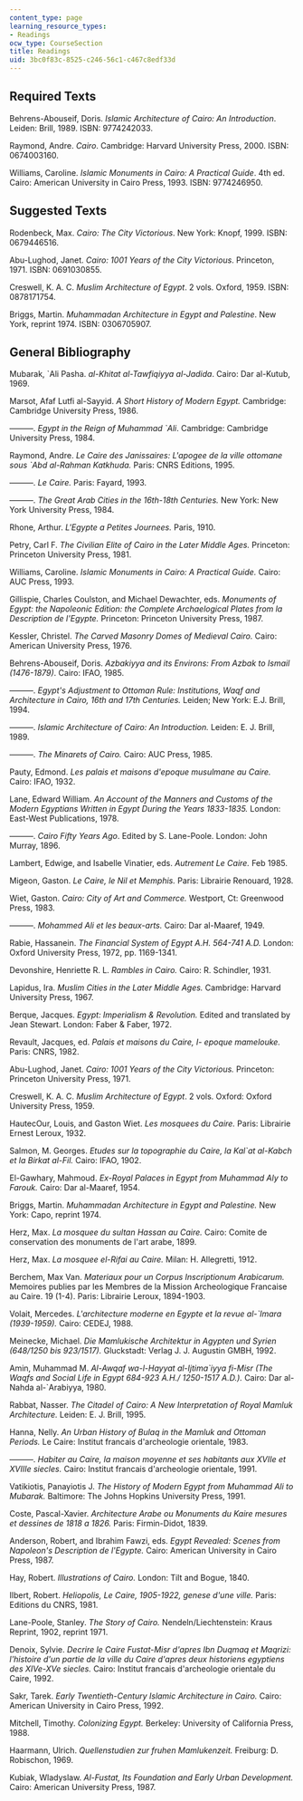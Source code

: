 ```yaml
---
content_type: page
learning_resource_types:
- Readings
ocw_type: CourseSection
title: Readings
uid: 3bc0f83c-8525-c246-56c1-c467c8edf33d
---
```


Required Texts
--------------

Behrens-Abouseif, Doris. _Islamic Architecture of Cairo: An Introduction_. Leiden: Brill, 1989. ISBN: 9774242033.

Raymond, Andre. _Cairo_. Cambridge: Harvard University Press, 2000. ISBN: 0674003160.

Williams, Caroline. _Islamic Monuments in Cairo: A Practical Guide_. 4th ed. Cairo: American University in Cairo Press, 1993. ISBN: 9774246950.

Suggested Texts
---------------

Rodenbeck, Max. _Cairo: The City Victorious_. New York: Knopf, 1999. ISBN: 0679446516.

Abu-Lughod, Janet. _Cairo: 1001 Years of the City Victorious_. Princeton, 1971. ISBN: 0691030855.

Creswell, K. A. C. _Muslim Architecture of Egypt_. 2 vols. Oxford, 1959. ISBN: 0878171754.

Briggs, Martin. _Muhammadan Architecture in Egypt and Palestine_. New York, reprint 1974. ISBN: 0306705907.

General Bibliography
--------------------

Mubarak, &grave;Ali Pasha. _al-Khitat al-Tawfiqiyya al-Jadida_. Cairo: Dar al-Kutub, 1969.

Marsot, Afaf Lutfi al-Sayyid. _A Short History of Modern Egypt._ Cambridge: Cambridge University Press, 1986.

———. _Egypt in the Reign of Muhammad &grave;Ali_. Cambridge: Cambridge University Press, 1984.

Raymond, Andre. _Le Caire des Janissaires: L'apogee de la ville ottomane sous &grave;Abd al-Rahman Katkhuda._ Paris: CNRS Editions, 1995.

———. _Le Caire._ Paris: Fayard, 1993.

———. _The Great Arab Cities in the 16th-18th Centuries._ New York: New York University Press, 1984.

Rhone, Arthur. _L'Egypte a Petites Journees._ Paris, 1910.

Petry, Carl F. _The Civilian Elite of Cairo in the Later Middle Ages._ Princeton: Princeton University Press, 1981.

Williams, Caroline. _Islamic Monuments in Cairo: A Practical Guide._ Cairo: AUC Press, 1993.

Gillispie, Charles Coulston, and Michael Dewachter, eds. _Monuments of Egypt: the Napoleonic Edition: the Complete Archaelogical Plates from la Description de l'Egypte._ Princeton: Princeton University Press, 1987.

Kessler, Christel. _The Carved Masonry Domes of Medieval Cairo._ Cairo: American University Press, 1976.

Behrens-Abouseif, Doris. _Azbakiyya and its Environs: From Azbak to Ismail (1476-1879)_. Cairo: IFAO, 1985.

———. _Egypt's Adjustment to Ottoman Rule: Institutions, Waqf and Architecture in Cairo, 16th and 17th Centuries._ Leiden; New York: E.J. Brill, 1994.

———. _Islamic Architecture of Cairo: An Introduction._ Leiden: E. J. Brill, 1989.

———. _The Minarets of Cairo._ Cairo: AUC Press, 1985.

Pauty, Edmond. _Les palais et maisons d'epoque musulmane au Caire._ Cairo: IFAO, 1932.

Lane, Edward William. _An Account of the Manners and Customs of the Modern Egyptians Written in Egypt During the Years 1833-1835._ London: East-West Publications, 1978.

———. _Cairo Fifty Years Ago_. Edited by S. Lane-Poole. London: John Murray, 1896.

Lambert, Edwige, and Isabelle Vinatier, eds. _Autrement Le Caire._ Feb 1985.

Migeon, Gaston. _Le Caire, le Nil et Memphis._ Paris: Librairie Renouard, 1928.

Wiet, Gaston. _Cairo: City of Art and Commerce._ Westport, Ct: Greenwood Press, 1983.

———. _Mohammed Ali et les beaux-arts._ Cairo: Dar al-Maaref, 1949.

Rabie, Hassanein. _The Financial System of Egypt A.H. 564-741 A.D._ London: Oxford University Press, 1972, pp. 1169-1341.

Devonshire, Henriette R. L. _Rambles in Cairo._ Cairo: R. Schindler, 1931.

Lapidus, Ira. _Muslim Cities in the Later Middle Ages._ Cambridge: Harvard University Press, 1967.

Berque, Jacques. _Egypt: Imperialism & Revolution._ Edited and translated by Jean Stewart. London: Faber & Faber, 1972.

Revault, Jacques, ed. _Palais et maisons du Caire, I- epoque mamelouke._ Paris: CNRS, 1982.

Abu-Lughod, Janet. _Cairo: 1001 Years of the City Victorious._ Princeton: Princeton University Press, 1971.

Creswell, K. A. C. _Muslim Architecture of Egypt_. 2 vols. Oxford: Oxford University Press, 1959.

HautecOur, Louis, and Gaston Wiet. _Les mosquees du Caire._ Paris: Librairie Ernest Leroux, 1932.

Salmon, M. Georges. _Etudes sur la topographie du Caire, la Kal&grave;at al-Kabch et la Birkat al-Fil._ Cairo: IFAO, 1902.

El-Gawhary, Mahmoud. _Ex-Royal Palaces in Egypt from Muhammad Aly to Farouk._ Cairo: Dar al-Maaref, 1954.

Briggs, Martin. _Muhammadan Architecture in Egypt and Palestine._ New York: Capo, reprint 1974.

Herz, Max. _La mosquee du sultan Hassan au Caire._ Cairo: Comite de conservation des monuments de l'art arabe, 1899.

Herz, Max. _La mosquee el-Rifai au Caire._ Milan: H. Allegretti, 1912.

Berchem, Max Van. _Materiaux pour un Corpus Inscriptionum Arabicarum._ Memoires publies par les Membres de la Mission Archeologique Francaise au Caire. 19 (1-4). Paris: Librairie Leroux, 1894-1903.

Volait, Mercedes. _L'architecture moderne en Egypte et la revue al-&grave;Imara (1939-1959)._ Cairo: CEDEJ, 1988.

Meinecke, Michael. _Die Mamlukische Architektur in Agypten und Syrien (648/1250 bis 923/1517)._ Gluckstadt: Verlag J. J. Augustin GMBH, 1992.

Amin, Muhammad M. _Al-Awqaf wa-l-Hayyat al-Ijtima&grave;iyya fi-Misr (The Waqfs and Social Life in Egypt 684-923 A.H./ 1250-1517 A.D.)._ Cairo: Dar al-Nahda al-&grave;Arabiyya, 1980.

Rabbat, Nasser. _The Citadel of Cairo: A New Interpretation of Royal Mamluk Architecture._ Leiden: E. J. Brill, 1995.

Hanna, Nelly. _An Urban History of Bulaq in the Mamluk and Ottoman Periods._ Le Caire: Institut francais d'archeologie orientale, 1983.

———. _Habiter au Caire, la maison moyenne et ses habitants aux XVIIe et XVIIIe siecles._ Cairo: Institut francais d'archeologie orientale, 1991.

Vatikiotis, Panayiotis J. _The History of Modern Egypt from Muhammad Ali to Mubarak._ Baltimore: The Johns Hopkins University Press, 1991.

Coste, Pascal-Xavier. _Architecture Arabe ou Monuments du Kaire mesures et dessines de 1818 a 1826._ Paris: Firmin-Didot, 1839.

Anderson, Robert, and Ibrahim Fawzi, eds. _Egypt Revealed: Scenes from Napoleon's Description de l'Egypte._ Cairo: American University in Cairo Press, 1987.

Hay, Robert. _Illustrations of Cairo._ London: Tilt and Bogue, 1840.

Ilbert, Robert. _Heliopolis, Le Caire, 1905-1922, genese d'une ville._ Paris: Editions du CNRS, 1981.

Lane-Poole, Stanley. _The Story of Cairo._ Nendeln/Liechtenstein: Kraus Reprint, 1902, reprint 1971.

Denoix, Sylvie. _Decrire le Caire Fustat-Misr d'apres Ibn Duqmaq et Maqrizi: l'histoire d'un partie de la ville du Caire d'apres deux historiens egyptiens des XIVe-XVe siecles._ Cairo: Institut francais d'archeologie orientale du Caire, 1992.

Sakr, Tarek. _Early Twentieth-Century Islamic Architecture in Cairo._ Cairo: American University in Cairo Press, 1992.

Mitchell, Timothy. _Colonizing Egypt._ Berkeley: University of California Press, 1988.

Haarmann, Ulrich. _Quellenstudien zur fruhen Mamlukenzeit._ Freiburg: D. Robischon, 1969.

Kubiak, Wladyslaw. _Al-Fustat, Its Foundation and Early Urban Development._ Cairo: American University Press, 1987.